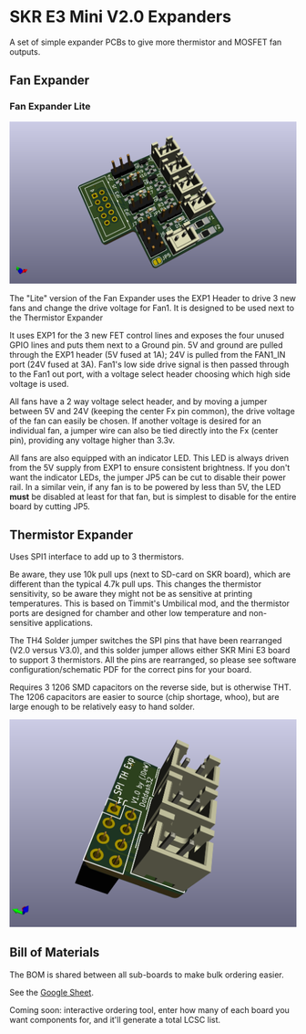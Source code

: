 # SKR E3 Mini V2.0 Expanders

A set of simple expander PCBs to give more thermistor and MOSFET fan outputs.

## Fan Expander

### Fan Expander Lite

![fan expander lite top](images/FEL_top.png)

The "Lite" version of the Fan Expander uses the EXP1 Header to drive 3 new fans and change the drive voltage for Fan1.  It is designed to be used next to the Thermistor Expander

It uses EXP1 for the 3 new FET control lines and exposes the four unused GPIO lines and puts them next to a Ground pin.  5V and ground are pulled through the EXP1 header (5V fused at 1A); 24V is pulled from the FAN1_IN port (24V fused at 3A).  Fan1's low side drive signal is then passed through to the Fan1 out port, with a voltage select header choosing which high side voltage is used.

All fans have a 2 way voltage select header, and by moving a jumper between 5V and 24V (keeping the center Fx pin common), the drive voltage of the fan can easily be chosen.  If another voltage is desired for an individual fan, a jumper wire can also be tied directly into the Fx (center pin), providing any voltage higher than 3.3v.

All fans are also equipped with an indicator LED.  This LED is always driven from the 5V supply from EXP1 to ensure consistent brightness.  If you don't want the indicator LEDs, the jumper JP5 can be cut to disable their power rail.  In a similar vein, if any fan is to be powered by less than 5V, the LED **must** be disabled at least for that fan, but is simplest to disable for the entire board by cutting JP5.

## Thermistor Expander

Uses SPI1 interface to add up to 3 thermistors.

Be aware, they use 10k pull ups (next to SD-card on SKR board), which are different than the typical 4.7k pull ups.  This changes the thermistor sensitivity, so be aware they might not be as sensitive at printing temperatures.  This is based on Timmit's Umbilical mod, and the thermistor ports are designed for chamber and other low temperature and non-sensitive applications.

The TH4 Solder jumper switches the SPI pins that have been rearranged (V2.0 versus V3.0), and this solder jumper allows either SKR Mini E3 board to support 3 thermistors. All the pins are rearranged, so please see software configuration/schematic PDF for the correct pins for your board.

Requires 3 1206 SMD capacitors on the reverse side, but is otherwise THT.  The 1206 capacitors are easier to source (chip shortage, whoo), but are large enough to be relatively easy to hand solder.

![isometric](images/TH_EXP_topIso.png)

## Bill of Materials

The BOM is shared between all sub-boards to make bulk ordering easier.

See the [Google Sheet](https://docs.google.com/spreadsheets/d/1q3EhH6Y6PAZSyFnE2HCBAoWyKbX_h1eaZGjsf7-CNqc/edit?usp=sharing).

Coming soon: interactive ordering tool, enter how many of each board you want components for, and it'll generate a total LCSC list.
